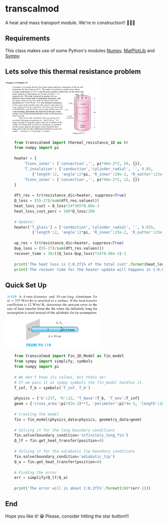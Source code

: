 # transcalmod
A heat and mass transport module. We're in construction!! 🚧👷🚧  

## Requirements
This class makes use of some Python's modules [Numpy](https://numpy.org/), [MatPlotLib](https://matplotlib.org/) and [Sympy](https://www.sympy.org).

## Lets solve this thermal resistance problem
<img src="./READMEimages/thermalres.PNG" width="300px" height="170px" />

```python
    from transcalmod import thermal_resistance_1D as tr 
    from numpy import pi 

    heater = {
        'Tconv_inner': ['convection','', pi*40e-2*2, 50, {}],
        'T_insulation': ['conduction','cylinder_radial', '', 0.03, 
            {'length':2, 'angle':2*pi, 'R_inner':20e-2, 'R_outter':23e-2}],
        'Tconv_inner': ['convection','', pi*46e-2*2, 12, {}]
    }

    dft_res = tr(resistance_dic=heater, suppress=True)
    Q_loss = (55-27)/sum(dft_res.values())
    heat_loss_cust = Q_loss*24*365*0.08e-3
    heat_loss_cust_perc = 100*Q_loss/280

    # Update!
    heater['T_glass'] = ['conduction','cylinder_radial', '', 0.035, 
            {'length':2, 'angle':2*pi, 'R_inner':23e-2, 'R_outter':23e-2+3e-2}]
        
    up_res = tr(resistance_dic=heater, suppress=True)
    Qup_loss = (55-27)/sum(dft_res.values())
    recover_time = 30/((Q_loss-Qup_loss)*24*0.08e-3)-1 

    print('The heat loss is {:0.2f}% of the total cust'.format(heat_loss_cust_perc))
    print('The recover time for the heater update will happens in {:0.0f} months'.format(recover_time))
```

## Quick Set Up
<img src="./READMEimages/fin.PNG" width="300px" height="170px" />

```python
    from transcalmod import Fin_1D_Model as fin_model
    from sympy import simplify, symbols
    from numpy import pi 

    # We don't know its values, but thats ok!
    # If we pass it as sympy symbols the fin_model handles it.
    T_inf, T_b = symbols('T_inf, T_b')

    physics = {'k':237, 'h':12, 'T_base':T_b, 'T_env':T_inf}
    geom = {'cross_area':pi*(2e-3)**2, 'perimeter':pi*4e-3, 'length':10e-2}

    # Creating the model
    fin = fin_model(physics_data=physics, geometry_data=geom)

    # Solving it for the long boundary conditions
    fin.solve(boundary_condition='infinitely_long_fin')
    Q_lf = fin.get_heat_transfer(position=0)

    # Solving it for tha adiabatic tip boundary conditions
    fin.solve(boundary_condition='adiabatic_tip')
    Q_a = fin.get_heat_transfer(position=0)

    # Finding the error
    err = simplify(Q_lf/Q_a)

    print('The error will is about {:0.2f}%'.format(100*(err-1)))
```

## End
Hope you like it! :grin:
Please, consider hitting the star button!!!